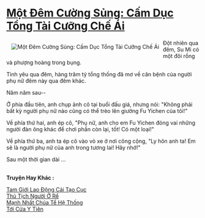 <a href="https://truyentiki.com/mot-dem-cuong-sung-cam-duc-tong-tai-cuong-che-ai.33482/" title="Một Đêm Cường Sủng: Cấm Dục Tổng Tài Cưỡng Chế Ái"><h1>Một Đêm Cường Sủng: Cấm Dục Tổng Tài Cưỡng Chế Ái</h1></a><div style="display:table"><img align="right" style="float: left; padding: 10px;" src="https://truyentiki.com/a/img/str/src/33482.jpg" alt="Một Đêm Cường Sủng: Cấm Dục Tổng Tài Cưỡng Chế Ái">Đột nhiên qua đêm, Su Mi có một đôi rồng và phượng hoàng trong bụng. <p></p> Tình yêu qua đêm, hàng trăm tỷ tổng thống đã mơ về căn bệnh của người phụ nữ đêm này qua đêm khác. <p></p> Năm năm sau-- <p></p> Ở phía đầu tiên, anh chụp ảnh cô tại buổi đấu giá, nhưng nói: "Không phải bất kỳ người phụ nữ nào cũng có thể trèo lên giường Fu Yichen của tôi!" <p></p> Về phía thứ hai, anh ép cô, "Phụ nữ, anh cho em Fu Yichen đóng vai những người đàn ông khác để chơi phần còn lại, tốt! Có một loại!" <p></p> Về phía thứ ba, anh ta ép cô vào vỏ xe ở nơi công cộng, "Ly hôn anh ta! Em sẽ là người phụ nữ của anh trong tương lai! Hãy nhớ!" <p></p> Sau một thời gian dài ...</div><p><br><b>Truyện Hay Khác :</b></p><a href="https://truyentiki.com/tam-gioi-lao-dong-cai-tao-cuc.33481/" alt="Tam Giới Lao Động Cải Tạo Cục">Tam Giới Lao Động Cải Tạo Cục</a><br/><a href="https://truyentiki.wordpress.com/2020/06/08/thu-tich-nguoi-o-re/" alt="Thủ Tịch Người Ở Rể">Thủ Tịch Người Ở Rể</a><br/><a href="https://truyentiki.wordpress.com/2020/06/08/manh-nhat-chua-te-he-thong/" alt="Mạnh Nhất Chúa Tể Hệ Thống">Mạnh Nhất Chúa Tể Hệ Thống</a><br/><a href="https://github.com/nownovels/top500/tree/master/truyenhay/33459/" alt="Tới Cửa Y Tiên">Tới Cửa Y Tiên</a><br/>